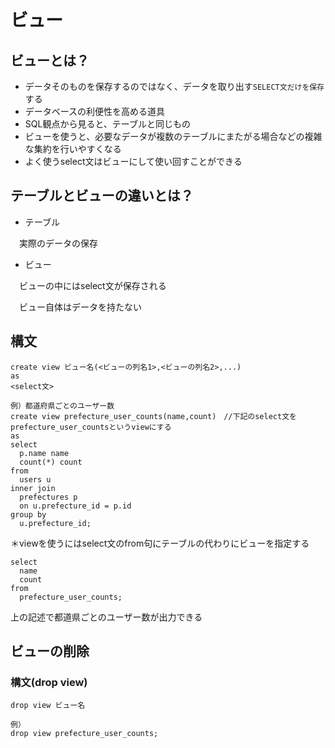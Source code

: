 # ビュー

## ビューとは？
* データそのものを保存するのではなく、データを取り出す`SELECT文だけを保存`する
* データベースの利便性を高める道具
* SQL観点から見ると、テーブルと同じもの
* ビューを使うと、必要なデータが複数のテーブルにまたがる場合などの複雑な集約を行いやすくなる
* よく使うselect文はビューにして使い回すことができる


## テーブルとビューの違いとは？
* テーブル

　実際のデータの保存

* ビュー

　ビューの中にはselect文が保存される

  　ビュー自体はデータを持たない

## 構文

```
create view ビュー名(<ビューの列名1>,<ビューの列名2>,...)
as
<select文>
```

```
例）都道府県ごとのユーザー数
create view prefecture_user_counts(name,count)　//下記のselect文をprefecture_user_countsというviewにする
as
select
  p.name name
  count(*) count
from
  users u
inner join
  prefectures p
  on u.prefecture_id = p.id
group by
  u.prefecture_id;
```

＊viewを使うにはselect文のfrom句にテーブルの代わりにビューを指定する
```
select
  name
  count
from
  prefecture_user_counts;
```
上の記述で都道県ごとのユーザー数が出力できる


## ビューの削除

### 構文(drop view)
```
drop view ビュー名
```
```
例）
drop view prefecture_user_counts;
```
